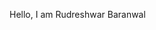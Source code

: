 Hello, I am Rudreshwar Baranwal

<!---
Voldy-2812/Voldy-2812 is a ✨ special ✨ repository because its `README.md` (this file) appears on your GitHub profile.
You can click the Preview link to take a look at your changes.
--->
